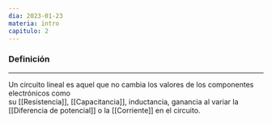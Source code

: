```yaml
---
dia: 2023-01-23
materia: intro
capitulo: 2
---
```

### Definición
---
Un circuito lineal es aquel que no cambia los valores de los componentes electrónicos como su [[Resistencia]], [[Capacitancia]], inductancia, ganancia al variar la [[Diferencia de potencial]] o la [[Corriente]] en el circuito.